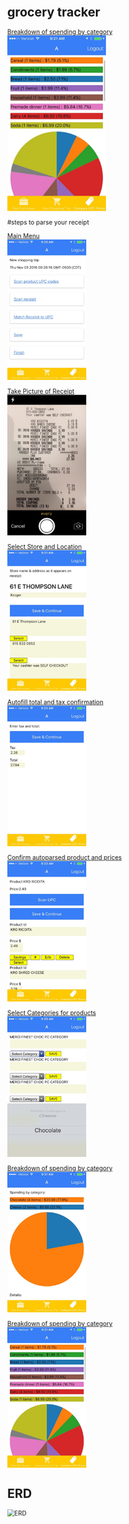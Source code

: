 # grocery tracker

[Breakdown of spending by category](./screengrabs/IMG_5781.jpg)<br><img src="./screengrabs/IMG_5781.jpg" height="400">


#steps to parse your receipt

[Main Menu](/screengrabs/IMG_5786.jpg)<br><img src="/screengrabs/IMG_5786.jpg" height="320">

[Take Picture of Receipt](./screengrabs/IMG_5789.jpg)<br><img src="./screengrabs/IMG_5789.jpg" height="320">

[Select Store and Location](./screengrabs/IMG_5783.jpg)<br><img src="./screengrabs/IMG_5783.jpg" height="320">

[Autofill total and tax confirmation](./screengrabs/IMG_5784.jpg)<br><img src="./screengrabs/IMG_5784.jpg" height="320">

[Confirm autoparsed product and prices](./screengrabs/IMG_5785.jpg)<br><img src="./screengrabs/IMG_5785.jpg" height="320">

[Select Categories for products](./screengrabs/IMG_5787.jpg)<br><img src="./screengrabs/IMG_5787.jpg" height="320">

[Breakdown of spending by category](./screengrabs/IMG_5791.jpg)<br><img src="./screengrabs/IMG_5791.jpg" height="320">

[Breakdown of spending by category](./screengrabs/IMG_5781.jpg)<br><img src="./screengrabs/IMG_5781.jpg" height="320">


# ERD
![ERD](/ERD/ERD.png?raw=true "ERD")
